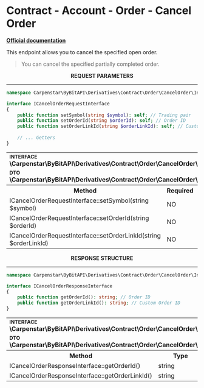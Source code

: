 # Contract - Account - Order - Cancel Order
<b>[Official documentation](https://bybit-exchange.github.io/docs/derivatives/contract/cancel)</b>
<p>This endpoint allows you to cancel the specified open order.</p>

> You can cancel the specified partially completed order.


<p align="center" width="100%"><b>REQUEST PARAMETERS</b></p>

---

```php
namespace Carpenstar\ByBitAPI\Derivatives\Contract\Order\CancelOrder\Interfaces;

interface ICancelOrderRequestInterface
{
    public function setSymbol(string $symbol): self; // Trading pair
    public function setOrderId(string $orderId): self; // Order ID
    public function setOrderLinkId(string $orderLinkId): self; // Custom order ID
    
    // ... Getters
}
```

<table style="width: 100%">
  <tr>
    <td colspan="3" style="text-align: left">
        <sup><b>INTERFACE</b></sup> <br />
        <b>\Carpenstar\ByBitAPI\Derivatives\Contract\Order\CancelOrder\Interfaces\ICancelOrderRequestInterface::class</b>
    </td>
  </tr>
      <tr>
    <td colspan="3" style="text-align: left">
        <sup><b>DTO</b></sup> <br />
        <b>\Carpenstar\ByBitAPI\Derivatives\Contract\Order\CancelOrder\Request\CancelOrderRequest::class</b>
    </td>
  </tr>
  <tr>
    <th style="width: 45%; text-align: center">Method</th>
    <th style="width: 5%; text-align: center">Required</th>
    <th style="width: 50%; text-align: center">Description</th>
  </tr>
  <tr>
    <td>ICancelOrderRequestInterface::setSymbol(string $symbol)</td>
    <td>NO</td>
    <td>Trading pair</td>
  </tr>
  <tr>
    <td>ICancelOrderRequestInterface::setOrderId(string $orderId)</td>
    <td>NO</td>
    <td>Order ID</td>
  </tr>
  <tr>
    <td>ICancelOrderRequestInterface::setOrderLinkId(string $orderLinkId)</td>
    <td>NO</td>
    <td>Custom order ID</td>
  </tr>
</table>

<p align="center" width="100%"><b>RESPONSE STRUCTURE</b></p>

---

```php
namespace Carpenstar\ByBitAPI\Derivatives\Contract\Order\CancelOrder\Interfaces;

interface ICancelOrderResponseInterface
{
    public function getOrderId(): string; // Order ID
    public function getOrderLinkId(): string; // Custom Order ID
}
```
<table style="width: 100%">
  <tr>
    <td colspan="3">
        <sup><b>INTERFACE</b></sup> <br />
        <b>\Carpenstar\ByBitAPI\Derivatives\Contract\Order\CancelOrder\Interfaces\ICancelOrderResponseInterface::class</b>
    </td>
  </tr>
  <tr>
    <td colspan="3">
        <sup><b>DTO</b></sup> <br />
        <b>\Carpenstar\ByBitAPI\Derivatives\Contract\Order\CancelOrder\Response\CancelOrderResponse::class</b>
    </td>
  </tr>
  <tr>
    <th style="width: 20%; text-align: center">Method</th>
    <th style="width: 20%; text-align: center">Type</th>
    <th style="width: 60%; text-align: center">Description</th>
  </tr>
  <tr>
    <td>ICancelOrderResponseInterface::getOrderId()</td>
    <td>string</td>
    <td>Order ID</td>
  </tr>
  <tr>
    <td>ICancelOrderResponseInterface::getOrderLinkId()</td>
    <td>string</td>
    <td>Custom Order ID</td>
  </tr>
</table>
